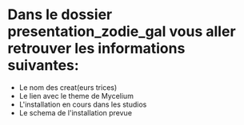 # Dans le dossier presentation_zodie_gal vous aller retrouver les informations suivantes: 

- Le nom des creat(eurs trices) 
- Le lien avec le theme de Mycelium 
- L'installation en cours dans les studios
- Le schema de l'installation prevue
